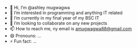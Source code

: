 - 👋 Hi, I’m @ashley mugwagwa 
- 👀 I’m interested in programming and anything IT related 
- 🌱 I’m currently in my final year of my BSC IT
- 💞️ I’m looking to collaborate on any new projects 
- 📫 How to reach me, ny email is amugwagwa88@gmail.com
- 😄 Pronouns: ...
- ⚡ Fun fact: ...

<!---
ashley323111/ashley323111 is a ✨ special ✨ repository because its `README.md` (this file) appears on your GitHub profile.
You can click the Preview link to take a look at your changes.
--->
